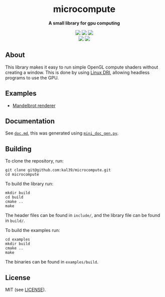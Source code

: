 <p align="center">
	<h1 align="center"><b>microcompute</b></h1>
	<p align="center"><b>A small library for gpu computing</b></p>
	<p align="center">
	<img src="https://img.shields.io/github/license/kal39/microcompute">
	<img src="https://img.shields.io/github/repo-size/kal39/microcompute">
	<img src="https://img.shields.io/github/languages/top/kal39/microcompute">
	<br>
	<img src="https://img.shields.io/github/issues/kal39/microcompute">
	<img src="https://img.shields.io/github/v/release/kal39/microcompute?sort=semver">
	</p>
</p>

## About

This library makes it easy to run simple OpenGL compute shaders without creating a window. This is done by using [Linux DRI](https://en.wikipedia.org/wiki/Direct_Rendering_Infrastructure), allowing headless programs to use the GPU.

## Examples

- [Mandelbrot renderer](https://github.com/kal39/microcompute/blob/master/examples/mandelbrot.c)

## Documentation

See [`doc.md`](https://github.com/kal39/microcompute/blob/master/doc.md), this was generated using [`mini_doc_gen.py`](https://kaikitagawajones.com/projects_mini_doc_gen.html).

## Building

To clone the repository, run:

```
git clone git@github.com:kal39/microcompute.git
cd microcompute
```

To build the library run:

```
mkdir build
cd build
cmake ..
make
```

The header files can be found in `include/`, and the library file can be found in `build/`.

To build the examples run:

```
cd examples
mkdir build
cmake ..
make
```

The binaries can be found in `examples/build`.

## License

MIT (see [LICENSE](https://github.com/kal39/microcompute/blob/master/LICENSE)).
